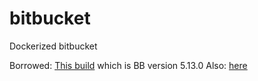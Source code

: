 # bitbucket
Dockerized bitbucket

Borrowed: [This build](https://github.com/blacklabelops/bitbucket) which is BB version 5.13.0
Also: [here](https://github.com/EugenMayer/docker-image-atlassian-bitbucket)
